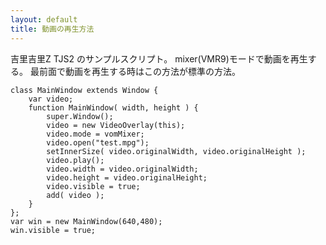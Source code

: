 ```yaml
---
layout: default
title: 動画の再生方法
---
```


吉里吉里Z TJS2 のサンプルスクリプト。
mixer(VMR9)モードで動画を再生する。
最前面で動画を再生する時はこの方法が標準の方法。


```
class MainWindow extends Window {
	var video;
	function MainWindow( width, height ) {
		super.Window();
		video = new VideoOverlay(this);
		video.mode = vomMixer;
		video.open("test.mpg");
		setInnerSize( video.originalWidth, video.originalHeight );
		video.play();
		video.width = video.originalWidth;
		video.height = video.originalHeight;
		video.visible = true;
		add( video );
	}
};
var win = new MainWindow(640,480);
win.visible = true;

```


